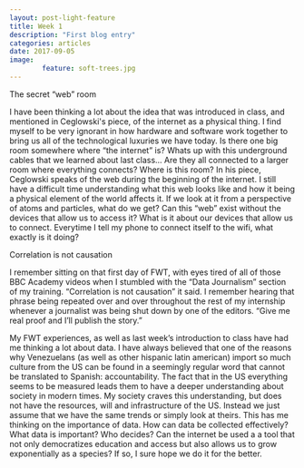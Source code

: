 ```yaml
---
layout: post-light-feature
title: Week 1
description: "First blog entry"
categories: articles
date: 2017-09-05
image: 
        feature: soft-trees.jpg
---
```

The secret “web” room

I have been thinking a lot about the idea that was introduced in class, and mentioned in Ceglowski's piece, of the internet as a physical thing. I find myself to be very ignorant in how hardware and software work together to bring us all of the technological luxuries we have today. Is there one big room somewhere where “the internet” is? Whats up with this underground cables that we learned about last class… Are they all connected to a larger room where everything connects? Where is this room? In his piece, Ceglowski speaks of the web during the beginning of the internet. I still have a difficult time understanding what this web looks like and how it being a physical element of the world affects it. If we look at it from a perspective of atoms and particles, what do we get? Can this “web” exist without the devices that allow us to access it? What is it about our devices that allow us to connect. Everytime I tell my phone to connect itself to the wifi, what exactly is it doing? 


Correlation is not causation

I remember sitting on that first day of FWT, with eyes tired of all of those BBC Academy videos when I stumbled with the “Data Journalism” section of my training. “Correlation is not causation” it said. I remember hearing that phrase being repeated over and over throughout the rest of my internship whenever a journalist was being shut down by one of the editors. “Give me real proof and I’ll publish the story.”

My FWT experiences, as well as last week’s introduction to class have had me thinking a lot about data. I have always believed that one of the reasons why Venezuelans (as well as other hispanic latin american) import so much culture from the US can be found in a seemingly regular word that cannot be translated to Spanish: accountability. The fact that in the US everything seems to be measured leads them to have a deeper understanding about society in modern times. My society craves this understanding, but does not have the resources, will and infrastructure of the US. Instead we just assume that we have the same trends or simply look at theirs. This has me thinking on the importance of data. How can data be collected effectively? What data is important? Who decides? Can the internet be used a a tool that not only democratizes education and access but also allows us to grow exponentially as a species? If so, I sure hope we do it for the better. 



